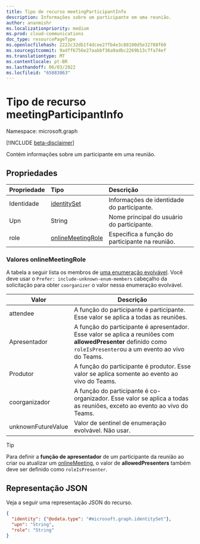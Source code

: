 ```yaml
---
title: Tipo de recurso meetingParticipantInfo
description: Informações sobre um participante em uma reunião.
author: ananmishr
ms.localizationpriority: medium
ms.prod: cloud-communications
doc_type: resourcePageType
ms.openlocfilehash: 2222c32db1f4dcee27fb4e3c88100d5e32788f60
ms.sourcegitcommit: 9adff6756e27aabbf36a9adbc2269b13c7fa74ef
ms.translationtype: MT
ms.contentlocale: pt-BR
ms.lasthandoff: 06/03/2022
ms.locfileid: "65883863"
---
```

# <a name="meetingparticipantinfo-resource-type"></a>Tipo de recurso meetingParticipantInfo

Namespace: microsoft.graph

[!INCLUDE [beta-disclaimer](../../includes/beta-disclaimer.md)]

Contém informações sobre um participante em uma reunião.

## <a name="properties"></a>Propriedades

| Propriedade | Tipo             | Descrição                 |
| :------- | :-------------------- | :------------------------------ |
| Identidade | [identitySet](identityset.md) | Informações de identidade do participante.           |
| Upn      | String                        | Nome principal do usuário do participante.             |
| role     | [onlineMeetingRole](#onlinemeetingrole-values)     | Especifica a função do participante na reunião.|

### <a name="onlinemeetingrole-values"></a>Valores onlineMeetingRole

A tabela a seguir lista os membros de [uma enumeração evolvável](/graph/best-practices-concept#handling-future-members-in-evolvable-enumerations). Você deve usar o `Prefer: include-unknown-enum-members` cabeçalho da solicitação para obter `coorganizer` o valor nessa enumeração evolvável.

| Valor              | Descrição                                                            |
| ------------------ | ---------------------------------------------------------------------- |
| attendee            | A função do participante é participante. Esse valor se aplica a todas as reuniões.   |
| Apresentador           | A função do participante é apresentador. Esse valor se aplica a reuniões com **allowedPresenter** definido como `roleIsPresenter`ou a um evento ao vivo do Teams. |
| Produtor            | A função do participante é produtor. Esse valor se aplica somente ao evento ao vivo do Teams.  |
| coorganizador | A função do participante é co-organizador. Esse valor se aplica a todas as reuniões, exceto ao evento ao vivo do Teams. |
| unknownFutureValue | Valor de sentinel de enumeração evolvável. Não usar. |

> [!TIP]
>
> Para definir a **função de apresentador** de um participante da reunião ao criar ou atualizar um [onlineMeeting](onlinemeeting.md), o valor de **allowedPresenters** também deve ser definido como `roleIsPresenter`.

## <a name="json-representation"></a>Representação JSON

Veja a seguir uma representação JSON do recurso.

<!-- {
  "blockType": "resource",
  "optionalProperties": [

  ],
  "@odata.type": "microsoft.graph.meetingParticipantInfo"
}-->
```json
{
  "identity": {"@odata.type": "#microsoft.graph.identitySet"},
  "upn": "String",
  "role": "String"
}
```

<!-- uuid: 8fcb5dbc-d5aa-4681-8e31-b001d5168d79
2015-10-25 14:57:30 UTC -->
<!--
{
  "type": "#page.annotation",
  "description": "meetingParticipantInfo resource",
  "keywords": "",
  "section": "documentation",
  "tocPath": "",
  "suppressions": []
}
-->


